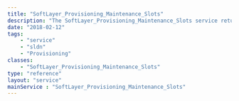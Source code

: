 ```yaml
---
title: "SoftLayer_Provisioning_Maintenance_Slots"
description: "The SoftLayer_Provisioning_Maintenance_Slots service returns available maintenance slots at SoftLayer data centers. "
date: "2018-02-12"
tags:
    - "service"
    - "sldn"
    - "Provisioning"
classes:
    - "SoftLayer_Provisioning_Maintenance_Slots"
type: "reference"
layout: "service"
mainService : "SoftLayer_Provisioning_Maintenance_Slots"
---
```

